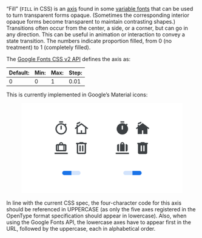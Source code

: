 “Fill” (`FILL` in CSS) is an [axis](/glossary/axis_in_variable_fonts) found in some [variable fonts](/glossary/variable_fonts) that can be used to turn transparent forms opaque. (Sometimes the corresponding interior opaque forms become transparent to maintain contrasting shapes.) Transitions often occur from the center, a side, or a corner, but can go in any direction. This can be useful in animation or interaction to convey a state transition. The numbers indicate proportion filled, from 0 (no treatment) to 1 (completely filled).

The [Google Fonts CSS v2 API](https://developers.google.com/fonts/docs/css2) defines the axis as:

| Default: | Min: | Max: | Step: |
| --- | --- | --- | --- |
| 0 | 0 | 1 | 0.01 |

This is currently implemented in Google’s Material icons:

<figure>

![Two side-by-side icon specimens, each shown with a variable axis represented beneath as an on/off switch. The first specimen, with the switch to the left, shows the icon shapes outlined. The second specimen, with the switch to the right, shows the icon shapes filled with solid color.](images/thumbnail.svg)

</figure>

In line with the current CSS spec, the four-character code for this axis should be referenced in UPPERCASE (as only the five axes registered in the OpenType format specification should appear in lowercase). Also, when using the Google Fonts API, the lowercase axes have to appear first in the URL, followed by the uppercase, each in alphabetical order.
